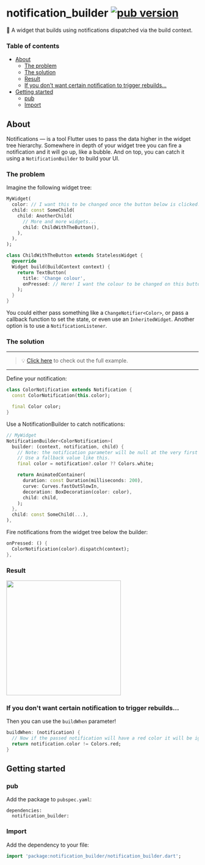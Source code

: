 # notification_builder [![pub version][pub-version-img]][pub-version-url]

🦻 A widget that builds using notifications dispatched via the build context.

### Table of contents
 - [About](https://github.com/nivisi/notification_builder#about)
   - [The problem](https://github.com/nivisi/notification_builder#the-problem)
   - [The solution](https://github.com/nivisi/notification_builder#the-solution)
   - [Result](https://github.com/nivisi/notification_builder#result)
   - [If you don't want certain notification to trigger rebuilds...](https://github.com/nivisi/notification_builder#if-you-dont-want-certain-notification-to-trigger-rebuilds)
 - [Getting started](https://github.com/nivisi/notification_builder#getting-started)
   - [pub](https://github.com/nivisi/notification_builder#pub)
   - [Import](https://github.com/nivisi/notification_builder#import)

## About

Notifications — is a tool Flutter uses to pass the data higher in the widget tree hierarchy. Somewhere in depth of your widget tree you can fire a notification and it will go up, like a bubble. And on top, you can catch it using a `NotificationBuilder` to build your UI.

### The problem

Imagine the following widget tree:

```dart
MyWidget(
  color: // I want this to be changed once the button below is clicked!
  child: const SomeChild(
    child: AnotherChild(
      // More and more widgets...
      child: ChildWithTheButton(),
    ),
  ),  
);

class ChildWithTheButton extends StatelessWidget {
  @override
  Widget build(BuildContext context) {
    return TextButton(
      title: 'Change colour',
      onPressed: // Here! I want the colour to be changed on this button pressed!
    );
  }
}
```

You could either pass something like a `ChangeNotifier<Color>`, or pass a callback function to set the state, or even use an `InheritedWidget`. Another option is to use a `NotificationListener`.

### The solution

---

> 💡 [Click here](https://github.com/nivisi/notification_builder/blob/develop/src/example/lib/main.dart) to check out the full example.

---

Define your notification:
```dart
class ColorNotification extends Notification {
  const ColorNotification(this.color);

  final Color color;
}
```

Use a NotificationBuilder to catch notifications:
```dart
// MyWidget
NotificationBuilder<ColorNotification>(
  builder: (context, notification, child) {
    // Note: the notification parameter will be null at the very first build.
    // Use a fallback value like this.
    final color = notification?.color ?? Colors.white;

    return AnimatedContainer(
      duration: const Duration(milliseconds: 200),
      curve: Curves.fastOutSlowIn,
      decoration: BoxDecoration(color: color),
      child: child,
    );
  },
  child: const SomeChild(...),
),
```

Fire notifications from the widget tree below the builder:
```dart
onPressed: () {
  ColorNotification(color).dispatch(context);
},
```

### Result

<img width=300 src="https://user-images.githubusercontent.com/33932162/196101537-e3330376-f65c-45db-9101-f69396518437.gif"/>

### If you don't want certain notification to trigger rebuilds...

Then you can use the `buildWhen` parameter!

```dart
buildWhen: (notification) {
  // Now if the passed notification will have a red color it will be ignored!
  return notification.color != Colors.red;
}
```

## Getting started

### pub

Add the package to `pubspec.yaml`:

```
dependencies:
  notification_builder:
```

### Import

Add the dependency to your file:

```dart
import 'package:notification_builder/notification_builder.dart';
```

<!-- References -->
[pub-version-img]: https://img.shields.io/badge/pub-v0.0.1-0175c2?logo=flutter
[pub-version-url]: https://pub.dev/packages/notification_builder
